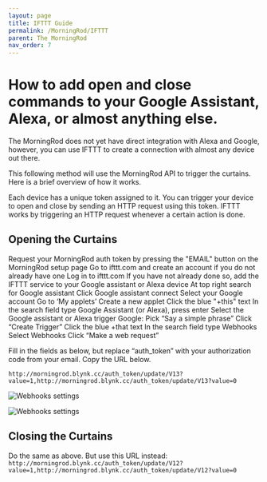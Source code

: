 ```yaml
---
layout: page
title: IFTTT Guide
permalink: /MorningRod/IFTTT
parent: The MorningRod
nav_order: 7
---
```


# How to add open and close commands to your Google Assistant, Alexa, or almost anything else.

The MorningRod does not yet have direct integration with Alexa and Google, however, you can use IFTTT to create a connection with almost any device out there.

This following method will use the MorningRod API to trigger the curtains. Here is a brief overview of how it works.

Each device has a unique token assigned to it. You can trigger your device to open and close by sending an HTTP request using this token. IFTTT works by triggering an HTTP request whenever a certain action is done.

## Opening the Curtains

Request your MorningRod auth token by pressing the "EMAIL" button on the MorningRod setup page
Go to ifttt.com and create an account if you do not already have one
Log in to ifttt.com 
If you have not already done so, add the IFTTT service to your Google assistant or Alexa device
At top right search for Google assistant
Click Google assistant connect
Select your Google account
Go to ‘My applets’
Create a new applet
Click the blue "+this" text
In the search field type Google Assistant (or Alexa), press enter
Select the Google assistant or Alexa trigger
Google: Pick “Say a simple phrase”
Click “Create Trigger”
Click the blue +that  text
In the search field type Webhooks 
Select Webhooks
Click “Make a web request”

Fill in the fields as below, but replace “auth_token” with your authorization code from your email. Copy the URL below.

```http://morningrod.blynk.cc/auth_token/update/V13?value=1,http://morningrod.blynk.cc/auth_token/update/V13?value=0```

![Webhooks settings](https://cdn.shopify.com/s/files/1/0048/6244/3590/files/IFTTT_fill_in.png?463 "IFTTT Settings")

![Webhooks settings](\docs\images\IFTTT_fill_in.png "IFTTT Settings")


## Closing the Curtains

Do the same as above. But use this URL instead:
```http://morningrod.blynk.cc/auth_token/update/V12?value=1,http://morningrod.blynk.cc/auth_token/update/V12?value=0```

